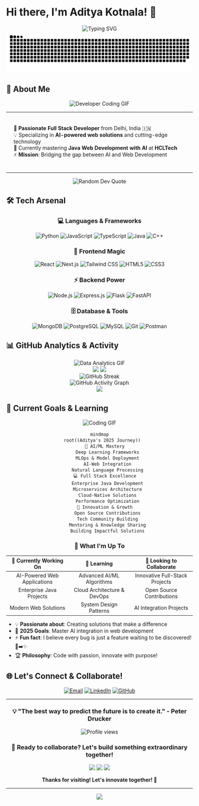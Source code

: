 # Hi there, I'm Aditya Kotnala! 👋

<div align="center">
  <img src="https://readme-typing-svg.herokuapp.com?font=Fira+Code&weight=600&size=28&pause=1000&color=00D4FF&center=true&vCenter=true&random=false&width=600&lines=Full+Stack+Developer+%F0%9F%9A%80;AI+%26+Web+Development+Expert+%F0%9F%A4%96;Building+the+Future+with+Code+%F0%9F%92%BB;Always+Learning%2C+Always+Growing+%F0%9F%8C%B1" alt="Typing SVG" />
</div>

<div align="center">
  <img src="https://github.com/Platane/snk/raw/output/github-contribution-grid-snake.svg" alt="Snake animation" />
</div>

## 🌟 About Me

<div align="center">
  <img src="https://media.giphy.com/media/qgQUggAC3Pfv687qPC/giphy.gif" width="500" alt="Developer Coding GIF">
</div>

<table align="center" style="border: none;">
<tr>
<td style="border: none; vertical-align: top; padding: 20px;">

🚀 **Passionate Full Stack Developer** from Delhi, India 🇮🇳  
💡 Specializing in **AI-powered web solutions** and cutting-edge technology  
🎯 Currently mastering **Java Web Development with AI** at **HCLTech**  
⚡ **Mission**: Bridging the gap between AI and Web Development  

</td>
</tr>
</table>

<div align="center">
  <img src="https://quotes-github-readme.vercel.app/api?type=horizontal&theme=tokyonight" alt="Random Dev Quote"/>
</div>

## 🛠️ Tech Arsenal

<div align="center">
  
### 💻 Languages & Frameworks
![Python](https://img.shields.io/badge/Python-3776AB?style=for-the-badge&logo=python&logoColor=white)
![JavaScript](https://img.shields.io/badge/JavaScript-F7DF1E?style=for-the-badge&logo=javascript&logoColor=black)
![TypeScript](https://img.shields.io/badge/TypeScript-007ACC?style=for-the-badge&logo=typescript&logoColor=white)
![Java](https://img.shields.io/badge/Java-ED8B00?style=for-the-badge&logo=openjdk&logoColor=white)
![C++](https://img.shields.io/badge/C++-00599C?style=for-the-badge&logo=cplusplus&logoColor=white)

### 🎨 Frontend Magic
![React](https://img.shields.io/badge/React-20232A?style=for-the-badge&logo=react&logoColor=61DAFB)
![Next.js](https://img.shields.io/badge/Next.js-000000?style=for-the-badge&logo=nextdotjs&logoColor=white)
![Tailwind CSS](https://img.shields.io/badge/Tailwind_CSS-38B2AC?style=for-the-badge&logo=tailwind-css&logoColor=white)
![HTML5](https://img.shields.io/badge/HTML5-E34F26?style=for-the-badge&logo=html5&logoColor=white)
![CSS3](https://img.shields.io/badge/CSS3-1572B6?style=for-the-badge&logo=css3&logoColor=white)

### ⚡ Backend Power
![Node.js](https://img.shields.io/badge/Node.js-43853D?style=for-the-badge&logo=node.js&logoColor=white)
![Express.js](https://img.shields.io/badge/Express.js-404D59?style=for-the-badge&logo=express&logoColor=white)
![Flask](https://img.shields.io/badge/Flask-000000?style=for-the-badge&logo=flask&logoColor=white)
![FastAPI](https://img.shields.io/badge/FastAPI-005571?style=for-the-badge&logo=fastapi)

### 🗄️ Database & Tools
![MongoDB](https://img.shields.io/badge/MongoDB-4EA94B?style=for-the-badge&logo=mongodb&logoColor=white)
![PostgreSQL](https://img.shields.io/badge/PostgreSQL-316192?style=for-the-badge&logo=postgresql&logoColor=white)
![MySQL](https://img.shields.io/badge/MySQL-00000F?style=for-the-badge&logo=mysql&logoColor=white)
![Git](https://img.shields.io/badge/Git-F05032?style=for-the-badge&logo=git&logoColor=white)
![Postman](https://img.shields.io/badge/Postman-FF6C37?style=for-the-badge&logo=postman&logoColor=white)

</div>

## 📊 GitHub Analytics & Activity

<div align="center">
  <img src="https://media.giphy.com/media/3oKIPnAiaMCws8nOsE/giphy.gif" width="300" alt="Data Analytics GIF">
</div>

<div align="center">
  <img height="180em" src="https://github-readme-stats.vercel.app/api?username=adityakotnala&show_icons=true&theme=tokyonight&include_all_commits=true&count_private=true"/>
  <img height="180em" src="https://github-readme-stats.vercel.app/api/top-langs/?username=adityakotnala&layout=compact&langs_count=8&theme=tokyonight"/>
</div>

<div align="center">
  <img src="https://github-readme-streak-stats.herokuapp.com/?user=adityakotnala&theme=tokyonight" alt="GitHub Streak" />
</div>

<div align="center">
  <img src="https://github-readme-activity-graph.vercel.app/graph?username=adityakotnala&theme=tokyo-night&bg_color=1a1b27&color=70a5fd&line=bf91f3&point=38bdae&area=true&hide_border=true" alt="GitHub Activity Graph"/>
</div>

<div align="center">
  <img src="https://github-profile-trophy.vercel.app/?username=adityakotnala&theme=tokyonight&no-frame=true&no-bg=false&margin-w=4&row=1" />
</div>

## 🎯 Current Goals & Learning

<div align="center">
  <img src="https://media.giphy.com/media/QssGEmpkyEOhBCb7e1/giphy.gif" width="400" alt="Coding GIF">
</div>

<div align="center">
  
```mermaid
mindmap
  root((Aditya's 2025 Journey))
    🤖 AI/ML Mastery
      Deep Learning Frameworks
      MLOps & Model Deployment
      AI-Web Integration
      Natural Language Processing
    💻 Full Stack Excellence
      Enterprise Java Development
      Microservices Architecture
      Cloud-Native Solutions
      Performance Optimization
    🌟 Innovation & Growth
      Open Source Contributions
      Tech Community Building
      Mentoring & Knowledge Sharing
      Building Impactful Solutions
```

</div>

<div align="center">

### 🚀 What I'm Up To

| 🔭 **Currently Working On** | 🌱 **Learning** | 👯 **Looking to Collaborate** |
|:--:|:--:|:--:|
| AI-Powered Web Applications | Advanced AI/ML Algorithms | Innovative Full-Stack Projects |
| Enterprise Java Projects | Cloud Architecture & DevOps | Open Source Contributions |
| Modern Web Solutions | System Design Patterns | AI Integration Projects |

</div>

- 💡 **Passionate about**: Creating solutions that make a difference
- 🎯 **2025 Goals**: Master AI integration in web development
- ⚡ **Fun fact**: I believe every bug is just a feature waiting to be discovered! 🐛➡️✨
- 🏆 **Philosophy**: Code with passion, innovate with purpose!

## 🌐 Let's Connect & Collaborate!

<div align="center">
  
[![Email](https://img.shields.io/badge/Email-adityakotnala6@gmail.com-red?style=for-the-badge&logo=gmail&logoColor=white&labelColor=000000)](mailto:adityakotnala6@gmail.com)
[![LinkedIn](https://img.shields.io/badge/LinkedIn-Aditya_Kotnala-blue?style=for-the-badge&logo=linkedin&logoColor=white&labelColor=000000)]([https://linkedin.com/in/adityakotnala](https://www.linkedin.com/in/aditya-kotnala-ab717b278/))
[![GitHub](https://img.shields.io/badge/GitHub-Follow_Me-black?style=for-the-badge&logo=github&logoColor=white&labelColor=000000)](https://github.com/adityakotnala2004)

</div>

---

<div align="center">
  
### 💡 "The best way to predict the future is to create it." - Peter Drucker

<img src="https://komarev.com/ghpvc/?username=AdityaKotnala2004&label=Profile%20views&color=0e75b6&style=flat" alt="Profile views" />

### 🚀 Ready to collaborate? Let's build something extraordinary together! 

<img src="https://media.giphy.com/media/LnQjpWaON8nhr21vNW/giphy.gif" width="60"> <img src="https://media.giphy.com/media/du3J3cXyzhj75IOgvA/giphy.gif" width="60"> <img src="https://media.giphy.com/media/KzJkzjggfGN5Py6nkT/giphy.gif" width="60">

**Thanks for visiting! Let's innovate together! 🌟**

</div>

---

<div align="center">
  <img src="https://capsule-render.vercel.app/api?type=waving&color=gradient&height=100&section=footer&animation=twinkling" />
</div>
